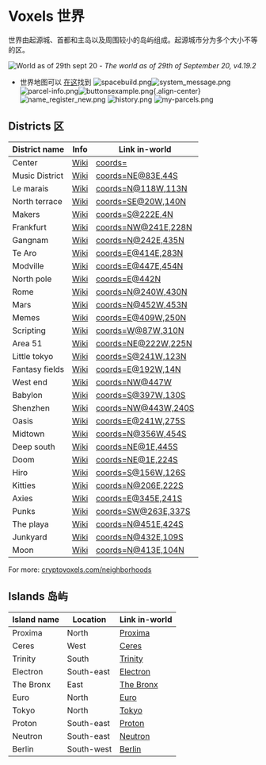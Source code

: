 # Voxels 世界

世界由起源城、首都和主岛以及周围较小的岛屿组成。起源城市分为多个大小不等的区。

![World as of 29th sept 20](https://wiki.cryptovoxels.com/world_map_as_of_29_sep_20.png)
*- The world as of 29th of September 20, v4.19.2*

- 世界地图可以 [在这](https://www.cryptovoxels.com/map)找到 ![spacebuild.png](https://wiki.cryptovoxels.com/spaces/spacebuild.png)![system_message.png](https://wiki.cryptovoxels.com/features/[portal]system_message.png) ![parcel-info.png](https://wiki.cryptovoxels.com/building/parcel-info.png)![buttonsexample.png](https://wiki.cryptovoxels.com/scripting/[basicgui]buttonsexample.png){.align-center} ![name_register_new.png](https://wiki.cryptovoxels.com/username/name_register_new.png) ![history.png](https://wiki.cryptovoxels.com/parcels/history.png) ![my-parcels.png](https://wiki.cryptovoxels.com/parcels/my-parcels.png)

## Districts 区

| District name | Info | Link in-world |
| ----------- | ----------- | ----------- |
| Center     | [Wiki](https://wiki.cryptovoxels.com/The-world/The-Center) | [coords=](https://www.cryptovoxels.com/play?coords=) |
| Music District     | [Wiki](https://wiki.cryptovoxels.com/The-world/Music-District) | [coords=NE@83E,44S](https://www.cryptovoxels.com/play?coords=NE@83E,44S) |
| Le marais     | [Wiki](https://wiki.cryptovoxels.com/The-world/Le-Marais) | [coords=N@118W,113N](https://www.cryptovoxels.com/play?coords=N@118W,113N) |
| North terrace     | [Wiki](https://wiki.cryptovoxels.com/The-world/North-Terrace) | [coords=SE@20W,140N](https://www.cryptovoxels.com/play?coords=SE@20W,140N) |
| Makers     | [Wiki](https://wiki.cryptovoxels.com/The-world/Makers) | [coords=S@222E,4N](https://www.cryptovoxels.com/play?coords=S@222E,4N) |
| Frankfurt     | [Wiki](https://wiki.cryptovoxels.com/The-world/Frankfurt) | [coords=NW@241E,228N](https://www.cryptovoxels.com/play?coords=NW@241E,228N) |
| Gangnam     | [Wiki](https://wiki.cryptovoxels.com/The-world/Gangnam) | [coords=N@242E,435N](https://www.cryptovoxels.com/play?coords=N@242E,435N) |
| Te Aro     | [Wiki](https://wiki.cryptovoxels.com/The-world/Te-Aro) | [coords=E@414E,283N](https://www.cryptovoxels.com/play?coords=E@414E,283N) |
| Modville     | [Wiki](https://wiki.cryptovoxels.com/The-world/Modville) | [coords=E@447E,454N](https://www.cryptovoxels.com/play?coords=E@447E,454N) |
| North pole     | [Wiki](https://wiki.cryptovoxels.com/The-world/North-Pole) | [coords=E@442N](https://www.cryptovoxels.com/play?coords=E@442N) |
| Rome     | [Wiki](https://wiki.cryptovoxels.com/The-world/Rome) | [coords=N@240W,430N](https://www.cryptovoxels.com/play?coords=N@240W,430N) |
| Mars     | [Wiki](https://wiki.cryptovoxels.com/The-world/Mars) | [coords=N@452W,453N](https://www.cryptovoxels.com/play?coords=N@452W,453N) |
| Memes     | [Wiki](https://wiki.cryptovoxels.com/The-world/Memes) | [coords=E@409W,250N](https://www.cryptovoxels.com/play?coords=E@409W,250N) |
| Scripting     | [Wiki](https://wiki.cryptovoxels.com/The-world/Scripting) | [coords=W@87W,310N](https://www.cryptovoxels.com/play?coords=W@87W,310N) |
| Area 51     | [Wiki](https://wiki.cryptovoxels.com/The-world/Area-51) | [coords=NE@222W,225N](https://www.cryptovoxels.com/play?coords=NE@222W,225N) |
| Little tokyo    | [Wiki](https://wiki.cryptovoxels.com/The-world/Little-Tokyo) | [coords=S@241W,123N](https://www.cryptovoxels.com/play?coords=S@241W,123N) |
| Fantasy fields    | [Wiki](https://wiki.cryptovoxels.com/The-world/Fantasy-Fields) | [coords=E@192W,14N](https://www.cryptovoxels.com/play?coords=E@192W,14N) |
| West end    | [Wiki](https://wiki.cryptovoxels.com/The-world/West-End) | [coords=NW@447W](https://www.cryptovoxels.com/play?coords=NW@447W) |
| Babylon    | [Wiki](https://wiki.cryptovoxels.com/The-world/Babylon) | [coords=S@397W,130S](https://www.cryptovoxels.com/play?coords=S@397W,130S) |
| Shenzhen    | [Wiki](https://wiki.cryptovoxels.com/The-world/Shenzhen) | [coords=NW@443W,240S](https://www.cryptovoxels.com/play?coords=NW@443W,240S) |
| Oasis    | [Wiki](https://wiki.cryptovoxels.com/The-world/Oasis) | [coords=E@241W,275S](https://www.cryptovoxels.com/play?coords=E@241W,275S) |
| Midtown    | [Wiki](https://wiki.cryptovoxels.com/The-world/Midtown) | [coords=N@356W,454S](https://www.cryptovoxels.com/play?coords=N@356W,454S) |
| Deep south    | [Wiki](https://wiki.cryptovoxels.com/The-world/Deep-South) | [coords=NE@1E,445S](https://www.cryptovoxels.com/play?coords=NE@1E,445S) |
| Doom    | [Wiki](https://wiki.cryptovoxels.com/The-world/Doom) | [coords=NE@1E,224S](https://www.cryptovoxels.com/play?coords=NE@1E,224S) |
| Hiro     | [Wiki](https://wiki.cryptovoxels.com/The-world/Hiro) | [coords=S@156W,126S](https://www.cryptovoxels.com/play?coords=S@156W,126S) |
| Kitties    | [Wiki](https://wiki.cryptovoxels.com/The-world/Kitties) | [coords=N@206E,222S](https://www.cryptovoxels.com/play?coords=N@206E,222S) |
| Axies    | [Wiki](https://wiki.cryptovoxels.com/The-world/Axies) | [coords=E@345E,241S](https://www.cryptovoxels.com/play?coords=E@345E,241S) |
| Punks    | [Wiki](https://wiki.cryptovoxels.com/The-world/Punks) | [coords=SW@263E,337S](https://www.cryptovoxels.com/play?coords=SW@263E,337S) |
| The playa    | [Wiki](https://wiki.cryptovoxels.com/The-world/The-Playa) | [coords=N@451E,424S](https://www.cryptovoxels.com/play?coords=N@451E,424S) |
| Junkyard   | [Wiki](https://wiki.cryptovoxels.com/The-world/Junkyard) | [coords=N@432E,109S](https://www.cryptovoxels.com/play?coords=N@432E,109S) |
| Moon   | [Wiki](https://wiki.cryptovoxels.com/The-world/Moon) | [coords=N@413E,104N](https://www.cryptovoxels.com/play?coords=N@413E,104N) |

For more: [cryptovoxels.com/neighborhoods](https://www.cryptovoxels.com/neighborhoods)

## Islands 岛屿

| Island name | Location | Link in-world |
| ----------- | ----------- | ----------- |
| Proxima     | North | [Proxima](https://www.cryptovoxels.com/play?coords=N@234W,545N) |
| Ceres     | West | [Ceres](https://www.cryptovoxels.com/play?coords=N@617W,166S) |
| Trinity     | South | [Trinity](https://www.cryptovoxels.com/play?coords=SE@9E,551S) |
| Electron     | South-east | [Electron](https://www.cryptovoxels.com/play?coords=SE@641E,394S) |
| The Bronx     | East | [The Bronx](https://www.cryptovoxels.com/play?coords=W@811E,-1U,72N) |
| Euro     | North | [Euro](https://www.cryptovoxels.com/play?coords=N@86W,638N) |
| Tokyo    | North | [Tokyo](https://www.cryptovoxels.com/play?coords=S@54E,602N) |
| Proton    | South-east | [Proton](https://www.cryptovoxels.com/play?coords=N@620E,287S) |
| Neutron    | South-east | [Neutron](https://www.cryptovoxels.com/play?coords=N@723E,279S) |
| Berlin    | South-west | [Berlin](https://www.cryptovoxels.com/play?coords=W@639W,624S) |

